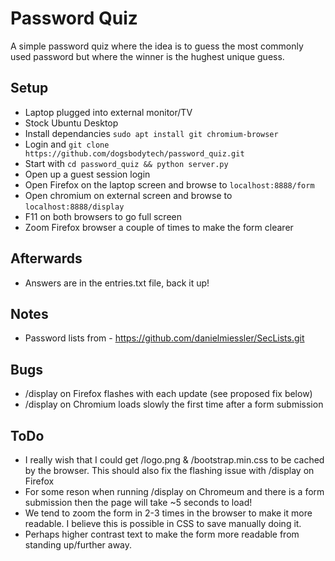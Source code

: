 # Password Quiz

A simple password quiz where the idea is to guess the most commonly used password but where the winner is the hughest unique guess.

## Setup
* Laptop plugged into external monitor/TV
* Stock Ubuntu Desktop 
* Install dependancies `sudo apt install git chromium-browser`
* Login and `git clone https://github.com/dogsbodytech/password_quiz.git`
* Start with `cd password_quiz && python server.py`
* Open up a guest session login
* Open Firefox on the laptop screen and browse to `localhost:8888/form`
* Open chromium on external screen and browse to `localhost:8888/display`
* F11 on both browsers to go full screen
* Zoom Firefox browser a couple of times to make the form clearer

## Afterwards
* Answers are in the entries.txt file, back it up!

## Notes
* Password lists from - https://github.com/danielmiessler/SecLists.git

## Bugs
* /display on Firefox flashes with each update (see proposed fix below)
* /display on Chromium loads slowly the first time after a form submission

## ToDo
* I really wish that I could get /logo.png & /bootstrap.min.css to be cached by the browser.  This should also fix the flashing issue with /display on Firefox
* For some reson when running /display on Chromeum and there is a form submission then the page will take ~5 seconds to load!
* We tend to zoom the form in 2-3 times in the browser to make it more readable. I believe this is possible in CSS to save manually doing it.
* Perhaps higher contrast text to make the form more readable from standing up/further away.

